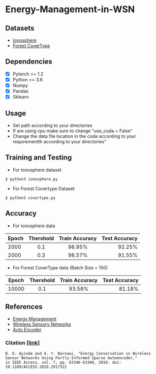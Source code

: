 # Energy-Management-in-WSN
## Datasets
- [Ionosphere](https://www.kaggle.com/creepyghost/uci-ionosphere)
- [Forest CoverType](https://www.kaggle.com/uciml/forest-cover-type-dataset)

## Dependencies
 - [x] Pytorch >= 1.2
 - [x] Python >= 3.6
 - [x] Numpy 
 - [x] Pandas
 - [x] Sklearn

## Usage
 - Set path according to your directories
 - If are using cpu make sure to change "use_cuda = False"
 - Change the data file location in the code according to your requirementth according to your directories"

## Training and Testing
- For Ionosphere dataset 
```
$ python3 ionosphere.py
``` 
- For Forest Covertype Dataset
```
$ python3 covertype.py
```

## Accuracy
 - For Ionosphere data
 
 | Epoch     | Thershold | Train Accuracy  | Test Accuracy  |
 | --------- |:---------:| :--------------:| ------------:  |
 | 2000      |  0.1      |  98.95%         |  92.25%        |
 | 2000      |  0.3      |  98.57%         |  91.55%        |
 - For Forest CoverType data (Batch Size = 150)
 
 | Epoch     | Thershold | Train Accuracy  | Test Accuracy  |
 | --------- |:---------:| :--------------:| ------------:  |
 | 10000     |  0.1      |  93.58%         |  81.18%        |

## References
- [Energy Management](https://en.wikipedia.org/wiki/Energy_management)
- [Wireless Sensory Networks](https://en.wikipedia.org/wiki/Wireless_sensor_network)
- [Auto Encoder](https://web.stanford.edu/class/cs294a/sparseAutoencoder.pdf)

### Citation [[link]](https://ieeexplore.ieee.org/document/8716655)
```
B. O. Ayinde and A. Y. Barnawi, "Energy Conservation in Wireless Sensor Networks Using Partly-Informed Sparse Autoencoder," 
in IEEE Access, vol. 7, pp. 63346-63360, 2019. doi: 10.1109/ACCESS.2019.2917322 
```